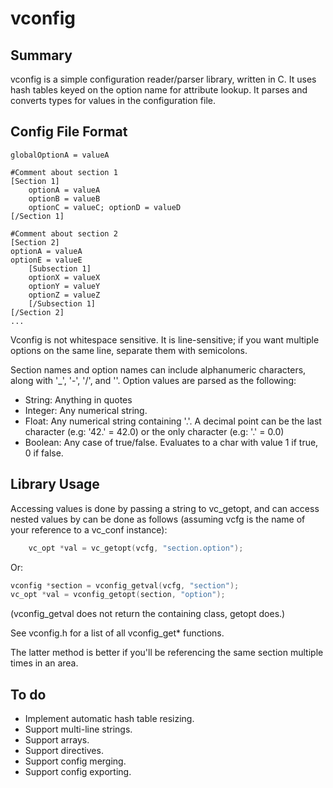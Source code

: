 vconfig
=======

Summary
-------
vconfig is a simple configuration reader/parser library, written in C.  It uses hash tables keyed on the option name for attribute lookup.  It parses and converts types for values in the configuration file.

Config File Format
------------------
    globalOptionA = valueA

    #Comment about section 1
    [Section 1]
        optionA = valueA
        optionB = valueB
        optionC = valueC; optionD = valueD
    [/Section 1]

    #Comment about section 2
    [Section 2]
    optionA = valueA
    optionE = valueE
        [Subsection 1]
        optionX = valueX
        optionY = valueY
        optionZ = valueZ
        [/Subsection 1]
    [/Section 2]
    ...

Vconfig is not whitespace sensitive.  It is line-sensitive; if you
want multiple options on the same line, separate them with semicolons.

Section names and option names can include alphanumeric characters, along with '_', '-', '/', and '\'.
Option values are parsed as the following:

 * String: Anything in quotes
 * Integer: Any numerical string.
 * Float: Any numerical string containing '.'. A decimal point can be the last character (e.g: '42.' = 42.0) or the only character (e.g: '.' = 0.0)
 * Boolean: Any case of true/false.  Evaluates to a char with
                value 1 if true, 0 if false.


Library Usage
-------------
Accessing values is done by passing a string to vc_getopt, and
can access nested values by can be done as follows (assuming vcfg is
the name of your reference to a vc_conf instance):

```C
    vc_opt *val = vc_getopt(vcfg, "section.option");
```
Or:
```C
vconfig *section = vconfig_getval(vcfg, "section");
vc_opt *val = vconfig_getopt(section, "option");
```
(vconfig_getval does not return the containing class, getopt does.)

See vconfig.h for a list of all vconfig_get* functions.

The latter method is better if you'll be referencing the same section
multiple times in an area.

To do
-----
 * Implement automatic hash table resizing.
 * Support multi-line strings.
 * Support arrays.
 * Support directives.
 * Support config merging.
 * Support config exporting.
